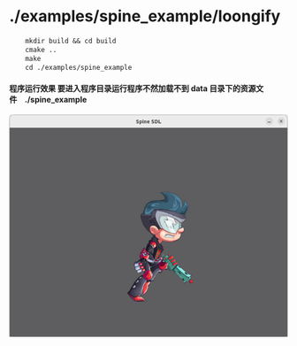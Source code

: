 # ./examples/spine_example/loongify

```
    mkdir build && cd build
    cmake ..
    make 
    cd ./examples/spine_example
```

#### 程序运行效果 要进入程序目录运行程序不然加载不到 data 目录下的资源文件　./spine_example
![Image text](https://github.com/wangyonglin/loogify_shop_examples/raw/main/doc/images/spine_sample.png)
